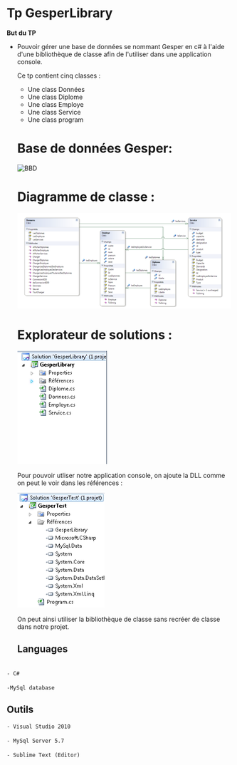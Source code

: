 # Tp GesperLibrary #

**But du TP**
* Pouvoir gérer une base de données se nommant Gesper en c# à l'aide d'une bibliothèque de classe afin de l'utiliser dans une application console.
  
  Ce tp contient cinq classes :
  * Une class Données
  * Une class Diplome
  * Une class Employe
  * Une class Service
  * Une class program
  
  # Base de données Gesper:
  ![BBD](https://github.com/mlima95/GesperLibrary/blob/master/Sch%C3%A9ma%20bdd%20Gesper%20Library.PNG)
  
  # Diagramme de classe :
  ![Diagramme](https://github.com/mlima95/GesperLibrary/blob/master/Diagramme%20de%20classe.PNG)
  
  # Explorateur de solutions :
  ![Gesper](https://github.com/mlima95/GesperLibrary/blob/master/GesperGallery.PNG)
  
  Pour pouvoir utliser notre application console, on ajoute la DLL comme on peut le voir dans les références :
  
  ![GesperRéférence](https://github.com/mlima95/GesperLibrary/blob/master/GesperGalleryConsole.PNG)
  
  On peut ainsi utiliser la bibliothèque de classe sans recréer de classe dans notre projet.
  
  ## Languages
```

- C#

-MySql database

```
## Outils
```
- Visual Studio 2010

- MySql Server 5.7

- Sublime Text (Editor)

```
